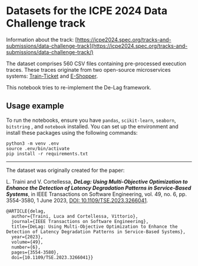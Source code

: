 # Datasets for the ICPE 2024 Data Challenge track

Information about the track:
[https://icpe2024.spec.org/tracks-and-submissions/data-challenge-track](https://icpe2024.spec.org/tracks-and-submissions/data-challenge-track/)

The dataset comprises 560 CSV files containing pre-processed execution traces.  These traces originate from two  open-source microservices systems: [Train-Ticket](https://github.com/FudanSELab/train-ticket) and [E-Shopper](https://github.com/SEALABQualityGroup/E-Shopper).


This notebook tries to re-implement the De-Lag framework.

## Usage example

To run the notebooks, ensure you have `pandas`, `scikit-learn`, `seaborn`, `bitstring` , and `notebook` installed. You can set up the environment and install these packages using the following commands:
```
python3 -m venv .env
source .env/bin/activate
pip install -r requirements.txt
```

---

The dataset was originally created for the paper:

L. Traini and V. Cortellessa, ***DeLag: Using Multi-Objective Optimization to Enhance the Detection of Latency Degradation Patterns in Service-Based Systems***, in IEEE Transactions on Software Engineering, vol. 49, no. 6, pp. 3554-3580, 1 June 2023, [DOI: 10.1109/TSE.2023.3266041](https://doi.org/10.1109/TSE.2023.3266041).


```
@ARTICLE{delag,
  author={Traini, Luca and Cortellessa, Vittorio},
  journal={IEEE Transactions on Software Engineering}, 
  title={DeLag: Using Multi-Objective Optimization to Enhance the Detection of Latency Degradation Patterns in Service-Based Systems}, 
  year={2023},
  volume={49},
  number={6},
  pages={3554-3580},
  doi={10.1109/TSE.2023.3266041}}
```

